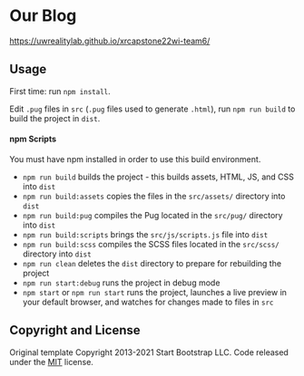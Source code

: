 # Our Blog

https://uwrealitylab.github.io/xrcapstone22wi-team6/

## Usage

First time: run `npm install`.

Edit `.pug` files in `src` (`.pug` files used to generate `.html`), run `npm run
build` to build the project in `dist`.

#### npm Scripts

You must have npm installed in order to use this build environment.

* `npm run build` builds the project - this builds assets, HTML, JS, and CSS
  into `dist`
* `npm run build:assets` copies the files in the `src/assets/` directory into
  `dist`
* `npm run build:pug` compiles the Pug located in the `src/pug/` directory into
  `dist`
* `npm run build:scripts` brings the `src/js/scripts.js` file into `dist`
* `npm run build:scss` compiles the SCSS files located in the `src/scss/`
  directory into `dist`
* `npm run clean` deletes the `dist` directory to prepare for rebuilding the
  project
* `npm run start:debug` runs the project in debug mode
* `npm start` or `npm run start` runs the project, launches a live preview in
  your default browser, and watches for changes made to files in `src`

## Copyright and License

Original template Copyright 2013-2021 Start Bootstrap LLC. Code released under
the
[MIT](https://github.com/StartBootstrap/startbootstrap-clean-blog/blob/master/LICENSE)
license.
